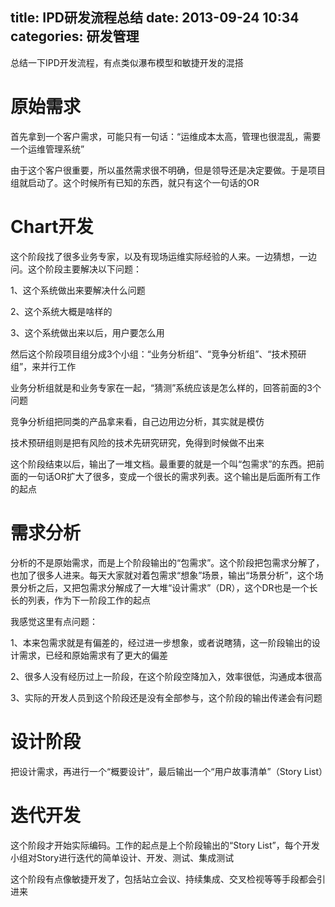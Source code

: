 title: IPD研发流程总结
date: 2013-09-24 10:34
categories: 研发管理
---
总结一下IPD开发流程，有点类似瀑布模型和敏捷开发的混搭
<!--more-->

# 原始需求

首先拿到一个客户需求，可能只有一句话：“运维成本太高，管理也很混乱，需要一个运维管理系统” 

由于这个客户很重要，所以虽然需求很不明确，但是领导还是决定要做。于是项目组就启动了。这个时候所有已知的东西，就只有这个一句话的OR 

# Chart开发

这个阶段找了很多业务专家，以及有现场运维实际经验的人来。一边猜想，一边问。这个阶段主要解决以下问题： 

1、这个系统做出来要解决什么问题 

2、这个系统大概是啥样的 

3、这个系统做出来以后，用户要怎么用 

然后这个阶段项目组分成3个小组：“业务分析组”、“竞争分析组”、“技术预研组”，来并行工作

业务分析组就是和业务专家在一起，“猜测”系统应该是怎么样的，回答前面的3个问题

竞争分析组把同类的产品拿来看，自己边用边分析，其实就是模仿

技术预研组则是把有风险的技术先研究研究，免得到时候做不出来 

这个阶段结束以后，输出了一堆文档。最重要的就是一个叫“包需求”的东西。把前面的一句话OR扩大了很多，变成一个很长的需求列表。这个输出是后面所有工作的起点

# 需求分析

分析的不是原始需求，而是上个阶段输出的“包需求”。这个阶段把包需求分解了，也加了很多人进来。每天大家就对着包需求“想象”场景，输出“场景分析”，这个场景分析之后，又把包需求分解成了一大堆“设计需求”（DR），这个DR也是一个长长的列表，作为下一阶段工作的起点 

我感觉这里有点问题： 

1、本来包需求就是有偏差的，经过进一步想象，或者说瞎猜，这一阶段输出的设计需求，已经和原始需求有了更大的偏差 

2、很多人没有经历过上一阶段，在这个阶段空降加入，效率很低，沟通成本很高 

3、实际的开发人员到这个阶段还是没有全部参与，这个阶段的输出传递会有问题 

# 设计阶段

把设计需求，再进行一个“概要设计”，最后输出一个“用户故事清单”（Story List）

# 迭代开发

这个阶段才开始实际编码。工作的起点是上个阶段输出的“Story List”，每个开发小组对Story进行迭代的简单设计、开发、测试、集成测试

这个阶段有点像敏捷开发了，包括站立会议、持续集成、交叉检视等等手段都会引进来 
